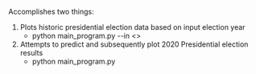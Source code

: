 Accomplishes two things:

1) Plots historic presidential election data based on input election year
   * python main_program.py --in <<year>>
2) Attempts to predict and subsequently plot 2020 Presidential election results
   * python main_program.py
